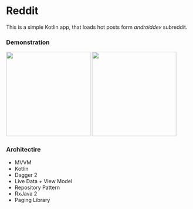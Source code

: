 # Reddit

This is a simple Kotlin app, that loads hot posts form *androiddev* subreddit.

### Demonstration 

<img src="https://dev.moroz.cc/android/kotlin/Reddit/Screenshot_20190422-133858_Chrome.png" width="230" />&nbsp;<img src="https://dev.moroz.cc/android/kotlin/Reddit/Screenshot_20190422-133837_Reddit.png" width="230" />

### Architectire 

- MVVM
- Kotlin
- Dagger 2
- Live Data + View Model
- Repository Pattern
- RxJava 2
- Paging Library
